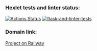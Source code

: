 ### Hexlet tests and linter status:
[![Actions Status](https://github.com/Trankvill/python-project-83/workflows/hexlet-check/badge.svg)](https://github.com/Trankvill/python-project-83/actions)
[![flask-and-linter-tests](https://github.com/Trankvill/python-project-83/actions/workflows/flask-and-linter-tests.yml/badge.svg)](https://github.com/Trankvill/python-project-83/actions/workflows/flask-and-linter-tests.yml)

### Domain link:
[Project on Railway](https://python-project-83-production-8023.up.railway.app/)
